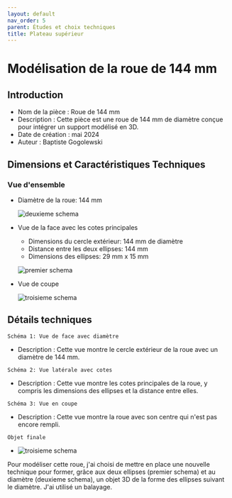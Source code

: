 ```yaml
---
layout: default
nav_order: 5
parent: Études et choix techniques
title: Plateau supérieur
---
```


# Modélisation de la roue de 144 mm

## Introduction

- Nom de la pièce : Roue de 144 mm
- Description : Cette pièce est une roue de 144 mm de diamètre conçue pour intégrer un support modélisé en 3D.
- Date de création : mai 2024
- Auteur : Baptiste Gogolewski

## Dimensions et Caractéristiques Techniques

### Vue d'ensemble

- Diamètre de la roue: 144 mm

    ![deuxieme schema](deuxieme_schema_roue.png)

- Vue de la face avec les cotes principales
    - Dimensions du cercle extérieur: 144 mm de diamètre
    - Distance entre les deux ellipses: 144 mm
    - Dimensions des ellipses: 29 mm x 15 mm

    ![premier schema](premier_schema_roue.png)

- Vue de coupe

    ![troisieme schema](troisieme_schema_roue.png)

## Détails techniques

```Schéma 1: Vue de face avec diamètre```

- Description : Cette vue montre le cercle extérieur de la roue avec un diamètre de 144 mm.

```Schéma 2: Vue latérale avec cotes```

- Description : Cette vue montre les cotes principales de la roue, y compris les dimensions des ellipses et la distance entre elles.

```Schéma 3: Vue en coupe```

- Description : Cette vue montre la roue avec son centre qui n'est pas encore rempli.

```Objet finale```

- ![troisieme schema](roue_final.png)

Pour modéliser cette roue, j'ai choisi de mettre en place une nouvelle technique pour former, grâce aux deux ellipses (premier schema) et au diamètre (deuxieme schema), un objet 3D de la forme des ellipses suivant le diamètre. J'ai utilisé un balayage.